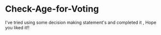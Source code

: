 # Check-Age-for-Voting
I've tried using  some decision making statement's and completed it , Hope you liked it!!
